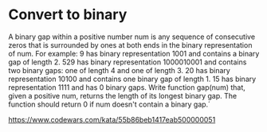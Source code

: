 # Convert to binary

A binary gap within a positive number num is any sequence of consecutive zeros that is surrounded by ones at both ends in the binary representation of num.
For example:
9 has binary representation 1001 and contains a binary gap of length 2.
529 has binary representation 1000010001 and contains two binary gaps: one of length 4 and one of length 3.
20 has binary representation 10100 and contains one binary gap of length 1.
15 has binary representation 1111 and has 0 binary gaps.
Write function gap(num) that, given a positive num, returns the length of its longest binary gap.
The function should return 0 if num doesn't contain a binary gap.´

https://www.codewars.com/kata/55b86beb1417eab500000051